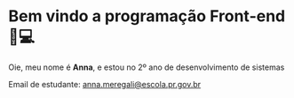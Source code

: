 # Bem vindo a programação Front-end 👾💻

Oie, meu nome é **Anna**, e estou no 2º ano de desenvolvimento de sistemas

Email de estudante: anna.meregali@escola.pr.gov.br
